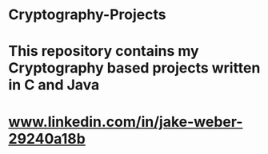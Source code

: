 # Cryptography-Projects

# This repository contains my Cryptography based projects written in C and Java

# www.linkedin.com/in/jake-weber-29240a18b
